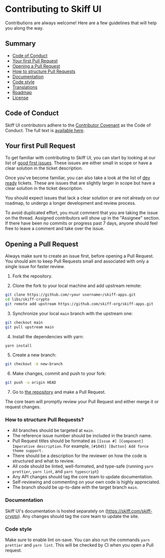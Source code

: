 # Contributing to Skiff UI

Contributions are always welcome! Here are a few guidelines that will help you along the way.

## Summary

- [Code of Conduct](#code-of-conduct)
- [Your first Pull Request](#your-first-pull-request)
- [Opening a Pull Request](#opening-a-pull-request)
- [How to structure Pull Requests](#how-to-structure-pull-requests)
- [Documentation](#documentation)
- [Code style](#code-style)
- [Translations](#translations)
- [Roadmap](#roadmap)
- [License](#license)

## Code of Conduct

Skiff UI contributors adhere to the [Contributor Covenant](https://www.contributor-covenant.org/) as the Code of Conduct. The full text is [available here](./CODE_OF_CONDUCT.md).

## Your first Pull Request

To get familiar with contributing to Skiff UI, you can start by looking at our list of [good first issues](https://github.com/skiff-org/skiff-apps/issues?q=is:open+is:issue+label:"good+first+issue"). These issues are either small in scope or have a clear solution in the ticket description.

Once you've become familiar, you can also take a look at the list of [dev ready](https://github.com/skiff-org/skiff-apps/issues?q=is:open+is:issue+label:"dev+ready") tickets. These are issues that are slightly larger in scope but have a clear solution in the ticket description.

You should expect issues that lack a clear solution or are not already on our roadmap, to undergo a longer development and review process.

To avoid duplicated effort, you must comment that you are taking the issue on the thread. Assigned contributors will show up in the "Assignee" section. If there have been no commits or progress past 7 days, anyone should feel free to leave a comment and take over the issue.

## Opening a Pull Request

Always make sure to create an issue first, before opening a Pull Request. You should aim to keep Pull Requests small and associated with only a single issue for faster review.

1. Fork the repository.

2. Clone the fork to your local machine and add upstream remote:

```sh
git clone https://github.com/<your username>/skiff-apps.git
cd libs/skiff-crypto
git remote add upstream https://github.com/skiff-org/skiff-apps.git
```

<!-- #default-branch-switch -->

3. Synchronize your local `main` branch with the upstream one:

```sh
git checkout main
git pull upstream main
```

4. Install the dependencies with yarn:

```sh
yarn install
```

5. Create a new branch:

```sh
git checkout -b new-branch
```

6. Make changes, commit and push to your fork:

```sh
git push -u origin HEAD
```

7. Go to [the repository](https://github.com/skiff-org/skiff-apps/pulls) and make a Pull Request.

The core team will promptly review your Pull Request and either merge it or request changes.

### How to structure Pull Requests?

- All branches should be targeted at `main`.
- The reference issue number should be included in the branch name.
- Pull Request titles should be formated as `[Issue #] [Component] Imperative description`. For example, `[#1045] [Button] Add force theme support.`
- There should be a description for the reviewer on how the code is structured and what to review.
- All code should be linted, well-formated, and type-safe (running `yarn prettier`, `yarn lint`, and `yarn typescript`)
- Any API changes should tag the core team to update documentation.
- Self-reviewing and commenting on your own code is highly appreciated.
- The branch should be up-to-date with the target branch `main`.

### Documentation

Skiff UI's documentation is hosted separately on (https://skiff.com/skiff-crypto). Any changes should tag the core team to update the site.

### Code style

Make sure to enable lint on-save. You can also run the commands `yarn prettier` and `yarn lint`. This will be checked by CI when you open a Pull request.
